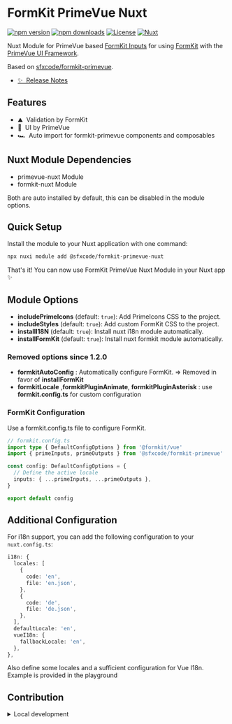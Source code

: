 # FormKit PrimeVue Nuxt

[![npm version][npm-version-src]][npm-version-href]
[![npm downloads][npm-downloads-src]][npm-downloads-href]
[![License][license-src]][license-href]
[![Nuxt][nuxt-src]][nuxt-href]


Nuxt Module for PrimeVue based [FormKit Inputs](https://sfxcode.github.io/formkit-primevue/guide/inputs.html) for using [FormKit](https://formkit.com/) with the [PrimeVue UI Framework](https://www.primefaces.org/primevue/#/).

Based on [sfxcode/formkit-primevue](https://github.com/sfxcode/formkit-primevue).

- [✨ &nbsp;Release Notes](/CHANGELOG.md)

## Features

- ⛰ &nbsp;Validation by FormKit
- 🚠 &nbsp;UI by PrimeVue
- 🏎 &nbsp;Auto import for formkit-primevue components and composables

## Nuxt Module Dependencies

- primevue-nuxt Module
- formkit-nuxt Module

Both are auto installed by default, this can be disabled in the module options.

## Quick Setup

Install the module to your Nuxt application with one command:

```bash
npx nuxi module add @sfxcode/formkit-primevue-nuxt
```

That's it! You can now use FormKit PrimeVue Nuxt Module in your Nuxt app ✨


## Module Options

- **includePrimeIcons** (default: `true`): Add PrimeIcons CSS to the project.
- **includeStyles** (default: `true`): Add custom FormKit CSS to the project.
- **installI18N** (default: `true`): Install nuxt i18n module automatically.
- **installFormKit** (default: `true`): Install nuxt formkit module automatically.

### Removed options since 1.2.0
- **formkitAutoConfig** : Automatically configure FormKit. => Removed in favor of **installFormKit**
- **formkitLocale** ,**formkitPluginAnimate**, **formkitPluginAsterisk** : use  **formkit.config.ts** for custom configuration

### FormKit Configuration

Use a formkit.config.ts file to configure FormKit.

```ts
// formkit.config.ts
import type { DefaultConfigOptions } from '@formkit/vue'
import { primeInputs, primeOutputs } from '@sfxcode/formkit-primevue'

const config: DefaultConfigOptions = {
  // Define the active locale
  inputs: { ...primeInputs, ...primeOutputs },
}

export default config

````


## Additional Configuration

For i18n support, you can add the following configuration to your `nuxt.config.ts`:

```ts
i18n: {
  locales: [
    {
      code: 'en',
      file: 'en.json',
    },
    {
      code: 'de',
      file: 'de.json',
    },
  ],
  defaultLocale: 'en',
  vueI18n: {
    fallbackLocale: 'en',
  },
},
```

Also define some locales and a sufficient configuration for Vue I18n.
Example is provided in the playground

## Contribution

<details>
  <summary>Local development</summary>
  
  ```bash
  # Install dependencies
  npm install
  
  # Generate type stubs
  npm run dev:prepare
  
  # Develop with the playground
  npm run dev
  
  # Build the playground
  npm run dev:build
  
  # Run ESLint
  npm run lint
  
  # Run Vitest
  npm run test
  npm run test:watch
  
  # Release new version
  npm run release
  ```

</details>


<!-- Badges -->
[npm-version-src]: https://img.shields.io/npm/v/@sfxcode/formkit-primevue-nuxt/latest.svg?style=flat&colorA=020420&colorB=00DC82
[npm-version-href]: https://npmjs.com/package/@sfxcode/formkit-primevue-nuxt

[npm-downloads-src]: https://img.shields.io/npm/dm/@sfxcode/formkit-primevue-nuxt.svg?style=flat&colorA=020420&colorB=00DC82
[npm-downloads-href]: https://npm.chart.dev/@sfxcode/formkit-primevue-nuxt

[license-src]: https://img.shields.io/npm/l/@sfxcode/formkit-primevue-nuxt.svg?style=flat&colorA=020420&colorB=00DC82
[license-href]: https://npmjs.com/package/@sfxcode/formkit-primevue-nuxt

[nuxt-src]: https://img.shields.io/badge/Nuxt-020420?logo=nuxt.js
[nuxt-href]: https://nuxt.com
